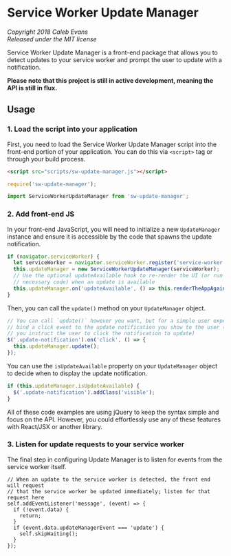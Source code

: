 # Service Worker Update Manager

*Copyright 2018 Caleb Evans*  
*Released under the MIT license*  

Service Worker Update Manager is a front-end package that allows you to detect
updates to your service worker and prompt the user to update with a
notification.

**Please note that this project is still in active development, meaning the API
is still in flux.**

## Usage

### 1. Load the script into your application

First, you need to load the Service Worker Update Manager script into the
front-end portion of your application. You can do this via `<script>` tag or
through your build process.

```html
<script src="scripts/sw-update-manager.js"></script>
```

```js
require('sw-update-manager');
```

```js
import ServiceWorkerUpdateManager from 'sw-update-manager';
```

### 2. Add front-end JS

In your front-end JavaScript, you will need to initialize a new `UpdateManager`
instance and ensure it is accessible by the code that spawns the update
notification.

```js
if (navigator.serviceWorker) {
  let serviceWorker = navigator.serviceWorker.register('service-worker.js');
  this.updateManager = new ServiceWorkerUpdateManager(serviceWorker);
  // Use the optional updateAvailable hook to re-render the UI (or run any other
  // necessary code) when an update is available
  this.updateManager.on('updateAvailable', () => this.renderTheAppAgain());
}
```

Then, you can call the `update()` method on your `UpdateManager` object.

```js
// You can call `update()` however you want, but for a simple user experience,
// bind a click event to the update notification you show to the user (a long as
// you instruct the user to click the notification to update)
$('.update-notification').on('click', () => {
  this.updateManager.update();
});
```

You can use the `isUpdateAvailable` property on your `UpdateManager` object to
decide when to display the update notification.

```js
if (this.updateManager.isUpdateAvailable) {
  $('.update-notification').addClass('visible');
} 
```

All of these code examples are using jQuery to keep the syntax simple and focus
on the API. However, you could effortlessly use any of these features with
React/JSX or another library.

### 3. Listen for update requests to your service worker

The final step in configuring Update Manager is to listen for events from the
service worker itself.

```
// When an update to the service worker is detected, the front end will request
// that the service worker be updated immediately; listen for that request here
self.addEventListener('message', (event) => {
  if (!event.data) {
    return;
  }
  if (event.data.updateManagerEvent === 'update') {
    self.skipWaiting();
  }
});
```
